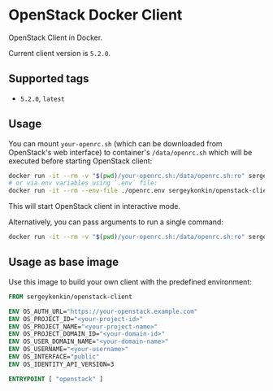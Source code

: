 # OpenStack Docker Client

OpenStack Client in Docker.

Current client version is `5.2.0`.

## Supported tags

* `5.2.0`, `latest`

## Usage

You can mount `your-openrc.sh` (which can be downloaded from OpenStack's web interface) to container's `/data/openrc.sh` which will be executed before starting OpenStack client:

```bash
docker run -it --rm -v "$(pwd)/your-openrc.sh:/data/openrc.sh:ro" sergeykonkin/openstack-client
# or via env variables using `.env` file:
docker run -it --rm --env-file ./openrc.env sergeykonkin/openstack-client
```

This will start OpenStack client in interactive mode.

Alternatively, you can pass arguments to run a single command:
```bash
docker run -it --rm -v "$(pwd)/your-openrc.sh:/data/openrc.sh:ro" sergeykonkin/openstack-client server list
```

## Usage as base image

Use this image to build your own client with the predefined environment:

```Dockerfile
FROM sergeykonkin/openstack-client

ENV OS_AUTH_URL="https://your-openstack.example.com"
ENV OS_PROJECT_ID="<your-project-id>"
ENV OS_PROJECT_NAME="<your-project-name>"
ENV OS_PROJECT_DOMAIN_ID="<your-domain-id>"
ENV OS_USER_DOMAIN_NAME="<your-domain-name>"
ENV OS_USERNAME="<your-username>"
ENV OS_INTERFACE="public"
ENV OS_IDENTITY_API_VERSION=3

ENTRYPOINT [ "openstack" ]
```
